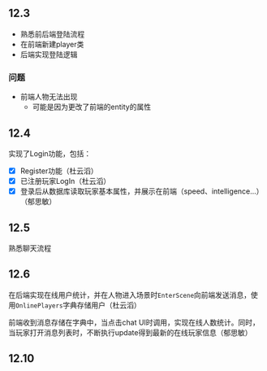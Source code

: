 ## 12.3

- 熟悉前后端登陆流程
- 在前端新建player类
- 后端实现登陆逻辑

### 问题

- 前端人物无法出现
  - 可能是因为更改了前端的entity的属性

## 12.4

实现了Login功能，包括：

- [x] Register功能（杜云滔）
- [x] 已注册玩家LogIn（杜云滔）
- [x] 登录后从数据库读取玩家基本属性，并展示在前端（speed、intelligence...）（郁思敏）

## 12.5

熟悉聊天流程

## 12.6

在后端实现在线用户统计，并在人物进入场景时`EnterScene`向前端发送消息，使用`OnlinePlayers`字典存储用户（杜云滔）

前端收到消息存储在字典中，当点击chat UI时调用，实现在线人数统计。同时，当玩家打开消息列表时，不断执行update得到最新的在线玩家信息（郁思敏）

## 12.10

